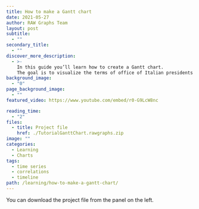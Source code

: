 ```yaml
---
title: How to make a Gantt chart
date: 2021-05-27
author: RAW Graphs Team
layout: post
subtitle:
  - ""
secondary_title:
  - ""
discover_more_description:
  - >-
    In this guide you’ll learn how to create a Gantt chart.
    The goal is to visualize the terms of office of Italian presidents and prime ministers from 1946 to 2017.
background_image:
  - "0"
page_background_image:
  - ""
featured_video: https://www.youtube.com/embed/r0-G9LcW8nc

reading_time:
  - "2"
files:
  - title: Project file
    href: ./TutorialGanttChart.rawgraphs.zip
image: ""
categories:
  - Learning
  - Charts
tags:
  - time series
  - correlations
  - timeline
path: /learning/how-to-make-a-gantt-chart/
---
```


You can download the project file from the panel on the left.
